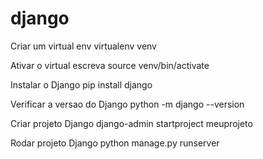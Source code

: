 # django
Criar um virtual env 
virtualenv venv

Ativar o virtual escreva
source venv/bin/activate

Instalar o Django
pip install django

Verificar a versao do Django
python -m django --version

Criar projeto Django
django-admin startproject meuprojeto

Rodar projeto Django
python manage.py runserver

